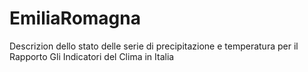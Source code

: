 # EmiliaRomagna
Descrizion dello stato delle serie di precipitazione e temperatura per il Rapporto Gli Indicatori del Clima in Italia
